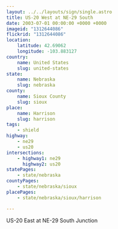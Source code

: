 ```yaml
---
layout: ../../layouts/sign/single.astro
title: US-20 West at NE-29 South
date: 2003-07-01 00:00:00 +0000 +0000
imageid: "1312644086"
flickrid: "1312644086"
location:
    latitude: 42.69062
    longitude: -103.883127
country:
    name: United States
    slug: united-states
state:
    name: Nebraska
    slug: nebraska
county:
    name: Sioux County
    slug: sioux
place:
    name: Harrison
    slug: harrison
tags:
    - shield
highway:
    - ne29
    - us20
intersections:
    - highway1: ne29
      highway2: us20
statePages:
    - state/nebraska
countyPages:
    - state/nebraska/sioux
placePages:
    - state/nebraska/sioux/harrison

---
```

US-20 East at NE-29 South Junction
